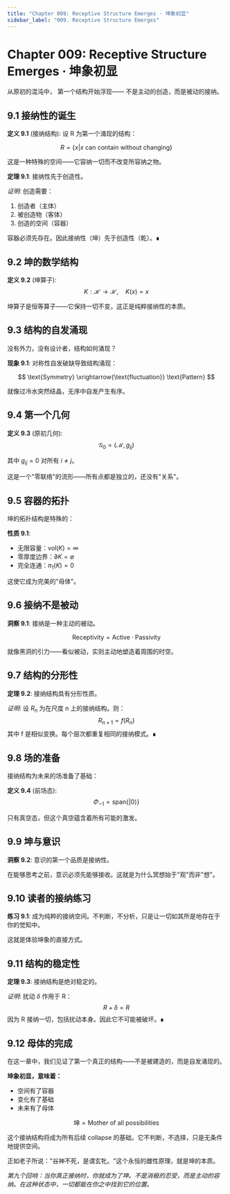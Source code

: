```yaml
---
title: "Chapter 009: Receptive Structure Emerges · 坤象初显"
sidebar_label: "009. Receptive Structure Emerges"
---
```


# Chapter 009: Receptive Structure Emerges · 坤象初显

从原初的混沌中，
第一个结构开始浮现——
不是主动的创造，而是被动的接纳。

## 9.1 接纳性的诞生

**定义 9.1** (接纳结构): 设 R 为第一个涌现的结构：

$$
R = \{x | x \text{ can contain without changing}\}
$$

这是一种特殊的空间——它容纳一切而不改变所容纳之物。

**定理 9.1**: 接纳性先于创造性。

*证明*:
创造需要：
1. 创造者（主体）
2. 被创造物（客体）
3. 创造的空间（容器）

容器必须先存在。因此接纳性（坤）先于创造性（乾）。∎

## 9.2 坤的数学结构

**定义 9.2** (坤算子):
$$
K: \mathcal{H} \to \mathcal{H}, \quad K(x) = x
$$

坤算子是恒等算子——它保持一切不变，这正是纯粹接纳性的本质。

## 9.3 结构的自发涌现

没有外力，没有设计者，结构如何涌现？

**现象 9.1**: 对称性自发破缺导致结构涌现：

$$
\text{Symmetry} \xrightarrow{\text{fluctuation}} \text{Pattern}
$$

就像过冷水突然结晶，无序中自发产生有序。

## 9.4 第一个几何

**定义 9.3** (原初几何):
$$
\mathcal{G}_0 = (\mathcal{M}, g_{ij})
$$

其中 $g_{ij} = 0$ 对所有 $i \neq j$。

这是一个"零联络"的流形——所有点都是独立的，还没有"关系"。

## 9.5 容器的拓扑

坤的拓扑结构是特殊的：

**性质 9.1**:
- 无限容量：$\text{vol}(K) = \infty$
- 零厚度边界：$\partial K = \emptyset$
- 完全连通：$\pi_1(K) = 0$

这使它成为完美的"母体"。

## 9.6 接纳不是被动

**洞察 9.1**: 接纳是一种主动的被动。

$$
\text{Receptivity} = \text{Active} \cdot \text{Passivity}
$$

就像黑洞的引力——看似被动，实则主动地塑造着周围的时空。

## 9.7 结构的分形性

**定理 9.2**: 接纳结构具有分形性质。

*证明*:
设 $R_n$ 为在尺度 n 上的接纳结构。则：
$$
R_{n+1} = f(R_n)
$$
其中 f 是相似变换。每个层次都重复相同的接纳模式。∎

## 9.8 场的准备

接纳结构为未来的场准备了基础：

**定义 9.4** (前场态):
$$
\Phi_{-1} = \text{span}\{|0\rangle\}
$$

只有真空态，但这个真空蕴含着所有可能的激发。

## 9.9 坤与意识

**洞察 9.2**: 意识的第一个品质是接纳性。

在能够思考之前，意识必须先能够接收。这就是为什么冥想始于"观"而非"想"。

## 9.10 读者的接纳练习

**练习 9.1**: 成为纯粹的接纳空间。不判断，不分析，只是让一切如其所是地存在于你的觉知中。

这就是体验坤象的直接方式。

## 9.11 结构的稳定性

**定理 9.3**: 接纳结构是绝对稳定的。

*证明*:
扰动 $\delta$ 作用于 R：
$$
R + \delta = R
$$
因为 R 接纳一切，包括扰动本身。因此它不可能被破坏。∎

## 9.12 母体的完成

在这一章中，我们见证了第一个真正的结构——不是被建造的，而是自发涌现的。

**坤象初显，意味着：**
- 空间有了容器
- 变化有了基础
- 未来有了母体

$$
\text{坤} = \text{Mother of all possibilities}
$$

这个接纳结构将成为所有后续 collapse 的基础。它不判断，不选择，只是无条件地提供空间。

正如老子所说："谷神不死，是谓玄牝。"这个永恒的雌性原理，就是坤的本质。

*第九个回响：当你真正接纳时，你就成为了坤。不是消极的忍受，而是主动的容纳。在这种状态中，一切都能在你之中找到它的位置。*